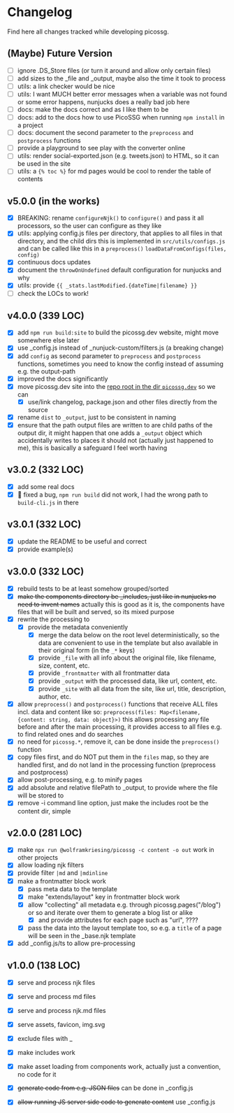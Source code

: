 # Changelog

Find here all changes tracked while developing picossg.

## (Maybe) Future Version

- [ ] ignore .DS_Store files (or turn it around and allow only certain files)
- [ ] add sizes to the _file and _output, maybe also the time it took to process
- [ ] utils: a link checker would be nice
- [ ] utils: I want MUCH better error messages when a variable was not found or some error happens, nunjucks does a really bad job here
- [ ] docs: make the docs correct and as I like them to be
- [ ] docs: add to the docs how to use PicoSSG when running `npm install` in a project
- [ ] docs: document the second parameter to the `preprocess` and `postprocess` functions
- [ ] provide a playground to see play with the converter online
- [ ] utils: render social-exported.json (e.g. tweets.json) to HTML, so it can be used in the site
- [ ] utils: a `{% toc %}` for md pages would be cool to render the table of contents 

## v5.0.0 (in the works)

- [x] BREAKING: rename `configureNjk()` to `configure()` and pass it all processors, so the user can configure as they like
- [x] utils: applying config.js files per directory, that applies to all files in that directory, and the child dirs
      this is implemented in `src/utils/configs.js` and can be called like this in a `preprocess()` `loadDataFromConfigs(files, config)`
- [x] continuous docs updates
- [x] document the `throwOnUndefined` default configuration for nunjucks and why 
- [x] utils: provide `{{ _stats.lastModified.{dateTime|filename} }}`
- [ ] check the LOCs to work!

## v4.0.0 (339 LOC)

- [x] add `npm run build:site` to build the picossg.dev website, might move somewhere else later
- [x] use _config.js instead of _nunjuck-custom/filters.js (a breaking change)
- [x] add `config` as second parameter to `preprocess` and `postprocess` functions, sometimes you need to know the config instead of assuming e.g. the output-path
- [x] improved the docs significantly
- [x] move picossg.dev site into the [repo root in the dir `picossg.dev`](./picossg.dev) so we can 
  - [x] use/link changelog, package.json and other files directly from the source
- [x] rename `dist` to `_output`, just to be consistent in naming
- [x] ensure that the path output files are written to are child paths of the output dir, it might happen that one adds a `_output` 
      object which accidentally writes to places it should not (actually just happened to me), this is basically a safeguard I feel worth having

## v3.0.2 (332 LOC)

- [x] add some real docs
- [x] 🐛 fixed a bug, `npm run build` did not work, I had the wrong path to `build-cli.js` in there

## v3.0.1 (332 LOC)

- [x] update the README to be useful and correct
- [x] provide example(s)

## v3.0.0 (332 LOC)

- [x] rebuild tests to be at least somehow grouped/sorted
- [x] ~~make the components directory be _includes, just like in nunjucks no need to invent names~~ actually this is good as it is, the components have files that will be built and served, so its mixed purpose
- [x] rewrite the processing to
  - [x] provide the metadata conveniently
    - [x] merge the data below on the root level deterministically, so the data are convenient to use in the template but also available in their original form (in the `_*` keys)
    - [x] provide `_file` with all info about the original file, like filename, size, content, etc.
    - [x] provide `_frontmatter` with all frontmatter data
    - [x] provide `_output` with the processed data, like url, content, etc.
    - [x] provide `_site` with all data from the site, like url, title, description, author, etc.
- [x] allow `preprocess()` and `postprocess()` functions that receive ALL files incl. data and content
  like so: `preprocess(files: Map<filename, {content: string, data: object}>)`
  this allows processing any file before and after the main processing, it provides access to all files e.g. to find related ones and do searches
- [x] no need for `picossg.*`, remove it, can be done inside the `preprocess()` function
- [x] copy files first, and do NOT put them in the `files` map, so they are handled first, and do not land in the processing function (preprocess and postprocess)
- [x] allow post-processing, e.g. to minify pages
- [x] add absolute and relative filePath to _output, to provide where the file will be stored to
- [x] remove -i command line option, just make the includes root be the content dir, simple

## v2.0.0 (281 LOC)

- [x] make `npx run @wolframkriesing/picossg -c content -o out` work in other projects
- [x] allow loading njk filters
- [x] provide filter `|md` and `|mdinline`
- [x] make a frontmatter block work
  - [x] pass meta data to the template
  - [x] make "extends/layout" key in frontmatter block work
  - [x] allow "collecting" all metadata e.g. through picossg.pages("/blog") or so and iterate over them to generate a blog list or alike
    - [x] and provide attributes for each page such as "url", ????
  - [x] pass the data into the layout template too, so e.g. a `title` of a page will be seen in the _base.njk template
- [x] add _config.js/ts to allow pre-processing 

## v1.0.0 (138 LOC)

- [x] serve and process njk files
- [x] serve and process md files
- [x] serve and process njk.md files
- [x] serve assets, favicon, img.svg
- [x] exclude files with _
- [x] make includes work
- [x] make asset loading from components work, actually just a convention, no code for it
- [x] ~~generate code from e.g. JSON files~~ can be done in _config.js
- [x] ~~allow running JS server side code to generate content~~ use _config.js

